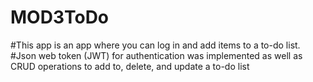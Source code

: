 # MOD3ToDo
#This app is an app where you can log in and add items to a to-do list. 
#Json web token (JWT) for authentication was implemented as well as CRUD operations to add to, delete, and update a to-do list
